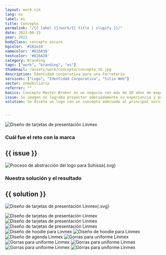 ```yaml
---
layout: work.njk 
lang: es
label: es
title: Concepto
permalink: "/{{ label }}/work/{{ title | slugify }}/"
date: 2021-06-15
year: 2021
bodyClass: concepto oscuro
bgcolor: '#161e24'
namecolor: '#A16A38'
textcolor: '#A16A38'
category: Branding
tags: ["work", "branding", "es"]
thumbnail: /assets/work/concepto/concepto_tb.jpg
description: Identidad corporativa para una Ferretería
services: ["Logo", "Identidad Corporativa", "Sitio Web"]
sector: Inmobiliario
referrer: ""
basics: Concepto Master Broker es un negocio con más de 20 años de experiencia en el rubro del desarrollo inmobiliario. Los años en el mercado le han permitido un buen posicionamiento y reconocimiento en el sector, sin embargo, no contaban con una estrategia de marca sólida, apegada a sus valores como negocio. A continuación te presentamos nuestro proceso para llegar a este resultado.
issue: Su imagen no lograba proyectar adecuadamente su experiencia y posicionamiento en el mercado. Su logo era limitado, en gran medida porque no hacia referencia a su principal servicio, la consultoría. En la imagen se usaba una casa como símbolo, sin embargo ellos no venden casas, al menos no de manera directa. Siendo un elemento figurativo, impedía que su significado se percibiera como un negocio extenso, complejo, por el contrario se reducía a lo poco que puede ser proyectado por una casa. Sus colores corporativos tampoco eran favorables. El amarillo y el morado se presentaban en un tono intenso, lo que ocasionaba problemas de contraste y legibilidad.
solution: Se diseña un logo con un concepto adecuado al principal servicio del negocio. Se representa gráficamente una idea (cuadrado, intangible, mental, solo 2 dimensiones) que proviene de un desarrollador en vías de hacer realidad su proyecto inmobiliario. Concepto MB ayuda a estructurar esta idea, a fin de convertirla en una realidad (tangible, 3 dimensiones, un cubo, una extrusión). A lo largo de todo el proyecto inmobiliario, se brindará dirección a través de 2 columnas esenciales, 1. la asesoría al desarrollador y 2. la venta a través de agencias inmobiliarias. Esto se representa con una flecha dividida en dos partes, que surgen de la extrusión del cubo.


---
```


![Diseño de tarjetas de presentación Linmex](/assets/work/concepto/concepto_oficinas.jpg)

<div class="column__2">
    <div class="col__left">
        <h3>Cuál fue el reto con la marca</h3>
    </div>
    <div class="col__right">
        <h2>{{ issue }}</h2>
    </div>
</div>

![Proceso de abstracción del logo para Suhissa](/assets/work/concepto/concepto_logo_proceso.svg){.svg}

<div class="column__2 work__column__2">
    <div class="col__left">
        <h3>Nuestra solución y el resultado</h3>
    </div>
    <div class="col__right">
        <h2>{{ solution }}</h2>
    </div>
</div>

![Diseño de tarjetas de presentación Linmex](/assets/work/concepto/concepto_logo.svg){.svg}

![Diseño de tarjetas de presentación Linmex](/assets/work/concepto/concepto_logo_impreso.jpg)
![Diseño de tarjetas de presentación Linmex](/assets/work/concepto/concepto_tarjetas.jpg)
![Diseño de tarjetas de presentación Linmex](/assets/work/concepto/concepto_membretes_tarjetas_sobres.jpg)
![Diseño de hoodie para Linmex](/assets/work/concepto/concepto_uniforme_claro.jpg)
![Diseño de hoodie para Linmex](/assets/work/concepto/concepto_uniforme_oscuro.jpg)
![Diseño de agenda Linmex](/assets/work/concepto/concepto_unfiromes_polo.jpg)
![Gorras para uniforme Linmex](/assets/work/concepto/concepto_pin.jpg)
![Gorras para uniforme Linmex](/assets/work/concepto/concepto_sombrilla.jpg)
![Gorras para uniforme Linmex](/assets/work/concepto/concepto_web.jpg)
![Gorras para uniforme Linmex](/assets/work/concepto/concepto_web_responsivo.jpg)
![Gorras para uniforme Linmex](/assets/work/concepto/concepto_vehiculos.jpg)